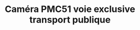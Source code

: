 ---
title: "Caméra PMC51 voie exclusive transport publique"
url: /vitacura/camera-pmc51-voie-exclusive-transport-publique/
shop: Kamera
---